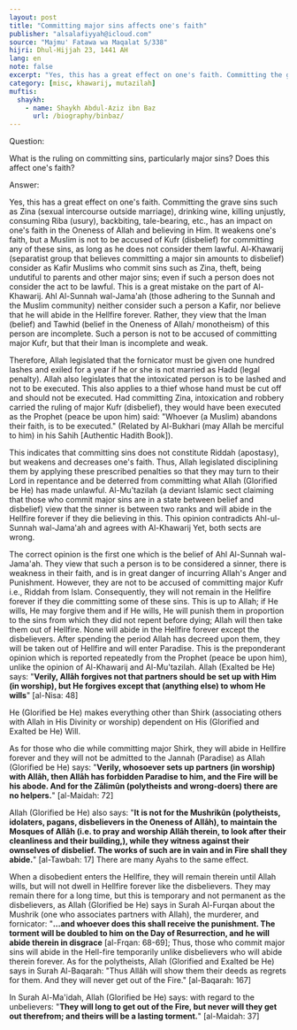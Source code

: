 ```yaml
---
layout: post
title: "Committing major sins affects one's faith"
publisher: "alsalafiyyah@icloud.com"
source: "Majmu' Fatawa wa Maqalat 5/338"
hijri: Dhul-Hijjah 23, 1441 AH
lang: en
note: false
excerpt: "Yes, this has a great effect on one's faith. Committing the grave sins such as Zina (sexual intercourse outside marriage), drinking wine, killing unjustly, consuming Riba (usury), backbiting, tale-bearing, etc., has an impact on one's faith in the Oneness of Allah and believing in Him."
category: [misc, khawarij, mutazilah]
muftis:
  shaykh: 
    - name: Shaykh Abdul-Aziz ibn Baz
      url: /biography/binbaz/
---
```


Question:

What is the ruling on committing sins, particularly major sins? Does this affect one's faith?

Answer:

Yes, this has a great effect on one's faith. Committing the grave sins such as Zina (sexual intercourse outside marriage), drinking wine, killing unjustly, consuming Riba (usury), backbiting, tale-bearing, etc., has an impact on one's faith in the Oneness of Allah and believing in Him. It weakens one's faith, but a Muslim is not to be accused of Kufr (disbelief) for committing any of these sins, as long as he does not consider them lawful. Al-Khawarij (separatist group that believes committing a major sin amounts to disbelief) consider as Kafir Muslims who commit sins such as Zina, theft, being undutiful to parents and other major sins; even if such a person does not consider the act to be lawful. This is a great mistake on the part of Al-Khawarij. Ahl Al-Sunnah wal-Jama'ah (those adhering to the Sunnah and the Muslim community) neither consider such a person a Kafir, nor believe that he will abide in the Hellfire forever. Rather, they view that the Iman (belief) and Tawhid (belief in the Oneness of Allah/ monotheism) of this person are incomplete. Such a person is not to be accused of committing major Kufr, but that their Iman is incomplete and weak. 

Therefore, Allah legislated that the fornicator must be given one hundred lashes and exiled for a year if he or she is not married as Hadd (legal penalty). Allah also legislates that the intoxicated person is to be lashed and not to be executed. This also applies to a thief whose hand must be cut off and should not be executed. Had committing Zina, intoxication and robbery carried the ruling of major Kufr (disbelief), they would have been executed as the Prophet (peace be upon him) said: "Whoever (a Muslim) abandons their faith, is to be executed." (Related by Al-Bukhari (may Allah be merciful to him) in his Sahih [Authentic Hadith Book]).

This indicates that committing sins does not constitute Riddah (apostasy), but weakens and decreases one's faith. Thus, Allah legislated disciplining them by applying these prescribed penalties so that they may turn to their Lord in repentance and be deterred from committing what Allah (Glorified be He) has made unlawful. Al-Mu'tazilah (a deviant Islamic sect claiming that those who commit major sins are in a state between belief and disbelief) view that the sinner is between two ranks and will abide in the Hellfire forever if they die believing in this. This opinion contradicts Ahl-ul-Sunnah wal-Jama'ah and agrees with Al-Khawarij Yet, both sects are wrong.

The correct opinion is the first one which is the belief of Ahl Al-Sunnah wal-Jama'ah. They view that such a person is to be considered a sinner, there is weakness in their faith, and is in great danger of incurring Allah's Anger and Punishment. However, they are not to be accused of committing major Kufr i.e., Riddah from Islam. Consequently, they will not remain in the Hellfire forever if they die committing some of these sins. This is up to Allah; if He wills, He may forgive them and if He wills, He will punish them in proportion to the sins from which they did not repent before dying; Allah will then take them out of Hellfire. None will abide in the Hellfire forever except the disbelievers. After spending the period Allah has decreed upon them, they will be taken out of Hellfire and will enter Paradise. This is the preponderant opinion which is reported repeatedly from the Prophet (peace be upon him), unlike the opinion of Al-Khawarij and Al-Mu'tazilah. Allah (Exalted be He) says: "**Verily, Allâh forgives not that partners should be set up with Him (in worship), but He forgives except that (anything else) to whom He wills**" [al-Nisa: 48] 

He (Glorified be He) makes everything other than Shirk (associating others with Allah in His Divinity or worship) dependent on His (Glorified and Exalted be He) Will.

As for those who die while committing major Shirk, they will abide in Hellfire forever and they will not be admitted to the Jannah (Paradise) as Allah (Glorified be He) says: "**Verily, whosoever sets up partners (in worship) with Allâh, then Allâh has forbidden Paradise to him, and the Fire will be his abode. And for the Zâlimûn (polytheists and wrong-doers) there are no helpers.**" [al-Maidah: 72]

Allah (Glorified be He) also says: "**It is not for the Mushrikûn (polytheists, idolaters, pagans, disbelievers in the Oneness of Allâh), to maintain the Mosques of Allâh (i.e. to pray and worship Allâh therein, to look after their cleanliness and their building,), while they witness against their ownselves of disbelief. The works of such are in vain and in Fire shall they abide.**" [al-Tawbah: 17] There are many Ayahs to the same effect.


When a disobedient enters the Hellfire, they will remain therein until Allah wills, but will not dwell in Hellfire forever like the disbelievers. They may remain there for a long time, but this is temporary and not permanent as the disbelievers, as Allah (Glorified be He) says in Surah Al-Furqan about the Mushrik (one who associates partners with Allah), the murderer, and fornicator: "**...and whoever does this shall receive the punishment. The torment will be doubled to him on the Day of Resurrection, and he will abide therein in disgrace** [al-Frqan: 68-69]; Thus, those who commit major sins will abide in the Hell-fire temporarily unlike disbelievers who will abide therein forever. As for the polytheists, Allah (Glorified and Exalted be He) says in Surah Al-Baqarah: "Thus Allâh will show them their deeds as regrets for them. And they will never get out of the Fire." [al-Baqarah: 167]

In Surah Al-Ma'idah, Allah (Glorified be He) says: with regard to the unbelievers: "**They will long to get out of the Fire, but never will they get out therefrom; and theirs will be a lasting torment.**" [al-Maidah: 37]




